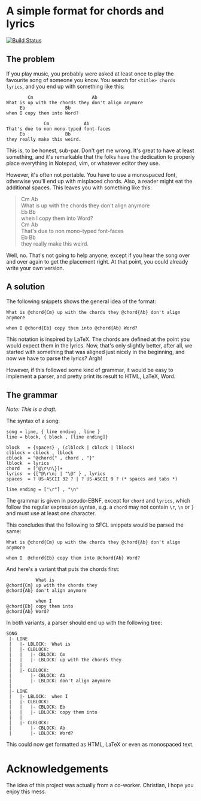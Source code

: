 # A simple format for chords and lyrics

[![Build Status](https://travis-ci.org/bkaestner/sfcl.svg?branch=master)](https://travis-ci.org/bkaestner/sfcl)

## The problem
If you play music, you probably were asked at least once to play
the favourite song of someone you know. You search for
`<title> chords lyrics`, and you end up with something like this:


            Cm                      Ab
    What is up with the chords they don't align anymore
         Eb               Bb
    when I copy them into Word?

                  Cm             Ab
    That's due to non mono-typed font-faces
         Eb               Bb
    they really make this weird.

This is, to be honest, sub-par. Don't get me wrong. It's great to
have at least something, and it's remarkable that the folks have
the dedication to properly place everything in Notepad, vim, or
whatever editor they use.

However, it's often not portable. You have to use a monospaced font,
otherwise you'll end up with misplaced chords. Also, a reader might
eat the additional spaces. This leaves you with something like this:

> Cm                      Ab <br>
> What is up with the chords they don't align anymore <br>
>      Eb               Bb <br>
> when I copy them into Word? <br>
>               Cm             Ab <br>
> That's due to non mono-typed font-faces <br>
>      Eb               Bb <br>
> they really make this weird.

Well, no. That's not going to help anyone, except if you hear the
song over and over again to get the placement right. At that point,
you could already write your own version.

## A solution
The following snippets shows the general idea of the format:

    What is @chord{Cm} up with the chords they @chord{Ab} don't align anymore

    when I @chord{Eb} copy them into @chord{Ab} Word?

This notation is inspired by LaTeX. The chords are defined at the
point you would expect them in the lyrics. Now, that's only slightly
better, after all, we started with something that was aligned just
nicely in the beginning, and now we have to parse the lyrics? Argh!

However, if this followed some kind of grammar, it would be easy to
implement a parser, and pretty print its result to HTML, LaTeX, Word.

## The grammar
*Note: This is a draft.*

The syntax of a song:

    song = line, { line ending , line }
    line = block, { block , [line ending]}

    block   = {spaces} , (clblock | cblock | lblock)
    clblock = cblock , lblock
    cblock  = "@chord{" , chord , "}"
    lblock  = lyrics
    chord   = [^@\r\n\}]+
    lyrics  = {[^@\r\n] | "\@" } , lyrics
    spaces  = ? US-ASCII 32 ? | ? US-ASCII 9 ? (* spaces and tabs *)

    line ending = ["\r"] , "\n"

The grammar is given in pseudo-EBNF, except for `chord` and `lyrics`,
which follow the regular expression syntax, e.g. a `chord` may not
contain `\r`, `\n` or `}` and must use at least one character.

This concludes that the following to SFCL snippets would be parsed
the same:

    What is @chord{Cm} up with the chords they @chord{Ab} don't align anymore

    when I  @chord{Eb} copy them into @chord{Ab} Word?

And here's a variant that puts the chords first:

               What is
    @chord{Cm} up with the chords they
    @chord{Ab} don't align anymore

               when I
    @chord{Eb} copy them into
    @chord{Ab} Word?

In both variants, a parser should end up with the following tree:

    SONG
     |- LINE
     |   |- LBLOCK:  What is
     |   |- CLBLOCK:
     |   |   |- CBLOCK: Cm
     |   |   |- LBLOCK: up with the chords they
     |   |
     |   |- CLBLOCK:
     |       |- CBLOCK: Ab
     |       |- LBLOCK: don't align anymore
     |
     |- LINE
     |   |- LBLOCK:  when I
     |   |- CLBLOCK:
     |   |   |- CBLOCK: Eb
     |   |   |- LBLOCK: copy them into
     |   |
     |   |- CLBLOCK:
     |       |- CBLOCK: Ab
     |       |- LBLOCK: Word?

This could now get formatted as HTML, LaTeX or even as monospaced
text.

# Acknowledgements
The idea of this project was actually from a co-worker. Christian,
I hope you enjoy this mess.
